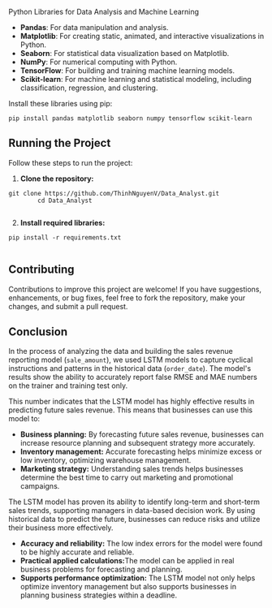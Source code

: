 <!DOCTYPE html>
<html lang="en">
  <head>
    <meta charset="UTF-8">
    <meta name="viewport" content="width=device-width, initial-scale=1.0">
  </head>
  <body>
    <p>Python Libraries for Data Analysis and Machine Learning</p>
    <ul>
        <li><strong>Pandas</strong>: For data manipulation and analysis.</li>
        <li><strong>Matplotlib</strong>: For creating static, animated, and interactive visualizations in Python.</li>
        <li><strong>Seaborn</strong>: For statistical data visualization based on Matplotlib.</li>
        <li><strong>NumPy</strong>: For numerical computing with Python.</li>
        <li><strong>TensorFlow</strong>: For building and training machine learning models.</li>
        <li><strong>Scikit-learn</strong>: For machine learning and statistical modeling, including classification, regression, and clustering.</li>
    </ul>
    <p>Install these libraries using pip:</p>
    <pre><code>pip install pandas matplotlib seaborn numpy tensorflow scikit-learn</code></pre>
    <h2>Running the Project</h2>
    <p>Follow these steps to run the project:</p>
    <ol>
        <li><strong>Clone the repository:</strong></li>
    </ol>
    <pre><code>git clone https://github.com/ThinhNguyenV/Data_Analyst.git
        cd Data_Analyst
    </code></pre>
    <ol start="2">
        <li><strong>Install required libraries:</strong></li>
    </ol>
    <pre><code>pip install -r requirements.txt
    </code></pre>
    <h2>Contributing</h2>
    <p>Contributions to improve this project are welcome! If you have suggestions, enhancements, or bug fixes, feel free to fork the repository, make your changes, and submit a pull request.
    </p>
    <h2>Conclusion</h2>
    <p>In the process of analyzing the data and building the sales revenue reporting model (<code>sale_amount</code>), we used LSTM models to capture cyclical instructions and patterns in the historical data (<code>order_date</code>). The model's results show the ability to accurately report false RMSE and MAE numbers on the trainer and training test only.</p>
    <p>This number indicates that the LSTM model has highly effective results in predicting future sales revenue. This means that businesses can use this model to:</p>
    <ul>
      <li>
        <strong>Business planning:</strong> By forecasting future sales revenue, businesses can increase resource planning and subsequent strategy more accurately.</strong> 
      </li>
      <li>
        <strong>Inventory management:</strong> Accurate forecasting helps minimize excess or low inventory, optimizing warehouse management.
      </li>
      <li>
        <strong>Marketing strategy:</strong> Understanding sales trends helps businesses determine the best time to carry out marketing and promotional campaigns.
      </li>
    </ul>
    <p>The LSTM model has proven its ability to identify long-term and short-term sales trends, supporting managers in data-based decision work. By using historical data to predict the future, businesses can reduce risks and utilize their business more effectively.</p>
    <ul>
      <li>
        <strong>Accuracy and reliability:</strong> The low index errors for the model were found to be highly accurate and reliable.
      </li>
      <li>
        <strong>Practical applied calculations:</strong>The model can be applied in real business problems for forecasting and planning.
      </li>
      <li>
        <strong>Supports performance optimization:</strong> The LSTM model not only helps optimize inventory management but also supports businesses in planning business strategies within a deadline. 
      </li>
    </ul>
  </body>
</html>
